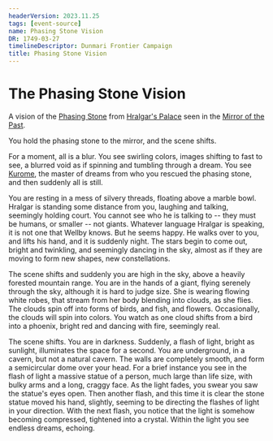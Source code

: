```yaml
---
headerVersion: 2023.11.25
tags: [event-source]
name: Phasing Stone Vision
DR: 1749-03-27
timelineDescriptor: Dunmari Frontier Campaign
title: Phasing Stone Vision
---
```

# The Phasing Stone Vision

A vision of the [Phasing Stone](<../../../things/magic-items/phasing-stones.md>) from [Hralgar's Palace](<../../../gazetteer/sentinel-range/hralgar-s-palace.md>) seen in the [Mirror of the Past](<../treasure/mirror-of-the-past.md>).

You hold the phasing stone to the mirror, and the scene shifts.

For a moment, all is a blur. You see swirling colors, images shifting to fast to see, a blurred void as if spinning and tumbling through a dream. You see [Kurome](<../../../people/other-nonhumans/kurome.md>), the master of dreams from who you rescued the phasing stone, and then suddenly all is still.

You are resting in a mess of silvery threads, floating above a marble bowl. Hralgar is standing some distance from you, laughing and talking, seemingly holding court. You cannot see who he is talking to -- they must be humans, or smaller -- not giants. Whatever language Hralgar is speaking, it is not one that Wellby knows. But he seems happy. He walks over to you, and lifts his hand, and it is suddenly night. The stars begin to come out, bright and twinkling, and seemingly dancing in the sky, almost as if they are moving to form new shapes, new constellations. 

The scene shifts and suddenly you are high in the sky, above a heavily forested mountain range. You are in the hands of a giant, flying serenely through the sky, although it is hard to judge size. She is wearing flowing white robes, that stream from her body blending into clouds, as she flies. The clouds spin off into forms of birds, and fish, and flowers. Occasionally, the clouds will spin into colors. You watch as one cloud shifts from a bird into a phoenix, bright red and dancing with fire, seemingly real. 

The scene shifts. You are in darkness. Suddenly, a flash of light, bright as sunlight, illuminates the space for a second. You are underground, in a cavern, but not a natural cavern. The walls are completely smooth, and form a semicircular dome over your head. For a brief instance you see in the flash of light a massive statue of a person, much large than life size, with bulky arms and a long, craggy face. As the light fades, you swear you saw the statue's eyes open. Then another flash, and this time it is clear the stone statue moved his hand, slightly, seeming to be directing the flashes of light in your direction. With the next flash, you notice that the light is somehow becoming compressed, tightened into a crystal. Within the light you see endless dreams, echoing. 